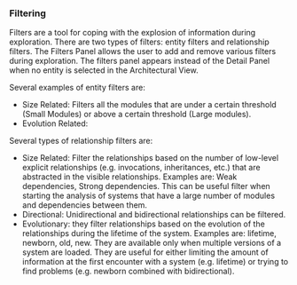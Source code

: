 
### Filtering

Filters are a tool for coping with the explosion of information during exploration. There are two types of filters: entity filters and relationship filters. The Filters Panel allows the user to add and remove various filters during exploration. The filters panel appears instead of the Detail Panel when no entity is selected in the Architectural View.

Several examples of entity filters are:

- Size Related: Filters all the modules that are under a certain threshold (Small Modules) or above a certain threshold (Large modules).
- Evolution Related:

Several types of relationship filters are:

- Size Related: Filter the relationships based on the number of low-level explicit relationships (e.g. invocations, inheritances, etc.) that are abstracted in the visible relationships. Examples are: Weak dependencies, Strong dependencies. This can be useful filter when starting the analysis of systems that have a large number of modules and dependencies between them.
- Directional: Unidirectional and bidirectional relationships can be filtered.
- Evolutionary: they filter relationships based on the evolution of the relationships during the lifetime of the system. Examples are: lifetime, newborn, old, new. They are available only when multiple versions of a system are loaded. They are useful for either limiting the amount of information at the first encounter with a system (e.g. lifetime) or trying to find problems (e.g. newborn combined with bidirectional).
